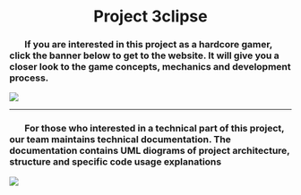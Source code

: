 # **<div align = center> Project 3clipse</div>**

### <p> &nbsp;&nbsp;&nbsp;&nbsp;&nbsp;&nbsp;&nbsp;If you are interested in this project as a hardcore gamer, click the banner below to get to the website. It will give you a closer look to the game concepts, mechanics and development process.
  </p>

<a href="https://notimplementederror.com" target="_blank">
  <img src="https://i.ibb.co/4RXwdYt/zhestko.png"/>
</a>

____

### <p> &nbsp;&nbsp;&nbsp;&nbsp;&nbsp;&nbsp;&nbsp;For those who interested in a technical part of this project, our team maintains technical documentation. The documentation contains UML diograms of project architecture, structure and specific code usage explanations</p>

<a href="https://app.gitbook.com/o/78Bzaf60gzj4yUHtZljl/home" target="_blank">
  <img src="https://i.ibb.co/LZH65Rd/zhestko2.png"/>
</a>
